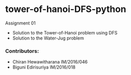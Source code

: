 # tower-of-hanoi-DFS-python

Assignment 01

- Solution to the Tower-of-Hanoi problem using DFS
- Solution to the Water-Jug problem

### Contributors:
- Chiran Hewawitharana IM/2016/046
- Biguni Edirisuriya   IM/2016/018
